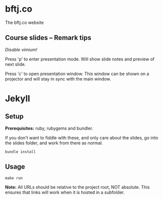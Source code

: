 bftj.co
========

The bftj.co website

## Course slides – Remark tips

_Disable vimium!_

Press 'p' to enter presentation mode. Will show slide notes and preview of next slide.

Press 'c' to open presentation window. This window can be shown on a projector and will stay in sync with the main window.

# Jekyll

## Setup

**Prerequisites:** ruby, rubygems and bundler.

If you don't want to fiddle with these, and only care about the slides, go into the slides folder, and work from there as normal.

```
bundle install
```

## Usage

```
make run
```

**Note:** All URLs should be relative to the project root, NOT absolute. This ensures that links will work when it is hosted in a subfolder.
